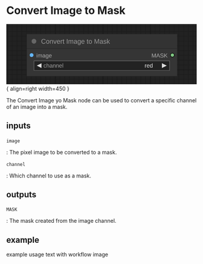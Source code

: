 # Convert Image to Mask

![Convert Image yo Mask node](media/ConvertImageToMask.svg){ align=right width=450 }

The Convert Image yo Mask node can be used to convert a specific channel of an image into a mask.

## inputs

`image`

:   The pixel image to be converted to a mask.

`channel`

:   Which channel to use as a mask.

## outputs

`MASK`

:   The mask created from the image channel.

## example

example usage text with workflow image
